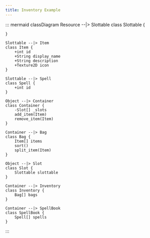 ```yaml
---
title: Inventory Example
---
```

::: mermaid
classDiagram
    Resource --|> Slottable
    class Slottable {

    }

    Slottable --|> Item
    class Item {
        +int id
        +String display_name
        +String description
        +Texture2D icon
    }

    Slottable --|> Spell
    class Spell {
        +int id
    }

    Object --|> Container
    class Container {
        -Slot[] _slots
        add_item(Item)
        remove_item(Item)
    }
    
    Container --|> Bag
    class Bag {
        Item[] items
        sort()
        split_item(Item)
    }

    Object --|> Slot
    class Slot {
        Slottable slottable
    }

    Container --|> Inventory
    class Inventory {
        Bag[] bags
    }

    Container --|> SpellBook
    class SpellBook {
        Spell[] spells
    }
::: 